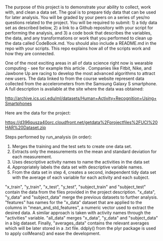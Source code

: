 The purpose of this project is to demonstrate your ability to collect, work with, and clean a data set. The goal is to prepare tidy data that can be used for later analysis. You will be graded by your peers on a series of yes/no questions related to the project. You will be required to submit: 1) a tidy data set as described below, 2) a link to a Github repository with your script for performing the analysis, and 3) a code book that describes the variables, the data, and any transformations or work that you performed to clean up the data called CodeBook.md. You should also include a README.md in the repo with your scripts. This repo explains how all of the scripts work and how they are connected.  

One of the most exciting areas in all of data science right now is wearable computing - see for example this article . Companies like Fitbit, Nike, and Jawbone Up are racing to develop the most advanced algorithms to attract new users. The data linked to from the course website represent data collected from the accelerometers from the Samsung Galaxy S smartphone. A full description is available at the site where the data was obtained: 

http://archive.ics.uci.edu/ml/datasets/Human+Activity+Recognition+Using+Smartphones 

Here are the data for the project: 

https://d396qusza40orc.cloudfront.net/getdata%2Fprojectfiles%2FUCI%20HAR%20Dataset.zip 

Steps performed by run_analysis (in order): 
1) Merges the training and the test sets to create one data set.
2) Extracts only the measurements on the mean and standard deviation for each measurement. 
3) Uses descriptive activity names to name the activities in the data set
4) Appropriately labels the data set with descriptive variable names. 
5) From the data set in step 4, creates a second, independent tidy data set with the average of each variable for each activity and each subject.

"x_train", "y_train", "x_test", "y_test", "subject_train" and "subject_test" contain the data from the files provided in the project description.
"x_data", "y_data" and "subject_data" merge the previous datasets to further analysis.
"features" has names for the "x_data" dataset that are applied to the columns in "mean_and_std_features", a numeric vector used to extract the desired data.
A similar approach is taken with activity names through the "activities" variable. "all_data" merges "x_data", "y_data" and "subject_data" in a big dataset.
Finally, "averages_data" contains the relevant averages which will be later stored in a .txt file. ddply() from the plyr package is used to apply colMeans() and ease the development.
